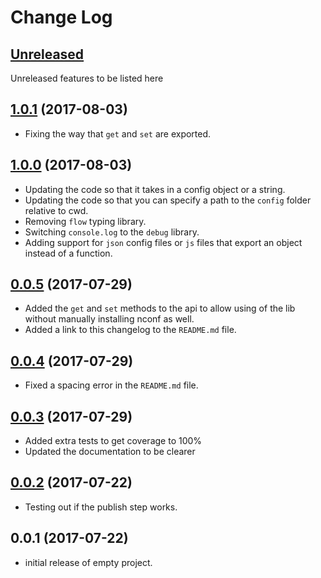 # Change Log

## [Unreleased](https://github.com/KrimzenNinja/krimzen-ninja-config/compare/v0.0.2...HEAD)

Unreleased features to be listed here

## [1.0.1](https://github.com/KrimzenNinja/krimzen-ninja-config/compare/v1.0.0...v1.0.1) (2017-08-03)
* Fixing the way that `get` and `set` are exported.

## [1.0.0](https://github.com/KrimzenNinja/krimzen-ninja-config/compare/v0.0.5...v1.0.0) (2017-08-03)
* Updating the code so that it takes in a config object or a string.
* Updating the code so that you can specify a path to the `config` folder relative to cwd.
* Removing `flow` typing library.
* Switching `console.log` to the `debug` library.
* Adding support for `json` config files or `js` files that export an object instead of a function.

## [0.0.5](https://github.com/KrimzenNinja/krimzen-ninja-config/compare/v0.0.4...v0.0.5) (2017-07-29)
* Added the `get` and `set` methods to the api to allow using of the lib without manually installing nconf as well.
* Added a link to this changelog to the `README.md` file.

## [0.0.4](https://github.com/KrimzenNinja/krimzen-ninja-config/compare/v0.0.3...v0.0.4) (2017-07-29)
* Fixed a spacing error in the `README.md` file.

## [0.0.3](https://github.com/KrimzenNinja/krimzen-ninja-config/compare/v0.0.2...v0.0.3) (2017-07-29)

* Added extra tests to get coverage to 100%
* Updated the documentation to be clearer


## [0.0.2](https://github.com/KrimzenNinja/krimzen-ninja-config/compare/v0.0.1...v0.0.2) (2017-07-22)

* Testing out if the publish step works.

## 0.0.1 (2017-07-22)

* initial release of empty project.

